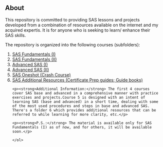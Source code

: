 <section>
    <h2>About</h2>
    <p>This repository is committed to providing SAS lessons and projects developed from a combination of resources available on the internet and my acquired expertis. It is for anyone who is seeking to learn/ enhance their SAS skills.</p>
    <p>The repository is organized into the following courses (subfolders):</p>
    <ol>
        <li><a href="https://github.com/KMGH19/SAS/tree/main/SAS%20Advanced%20(I)">SAS Fundamentals (I)</a></li>
        <li><a href="https://github.com/KMGH19/SAS/tree/main/SAS%20Advanced%20(II)%20">SAS Fundamentals (II)</a></li>
        <li><a href="https://github.com/KMGH19/SAS/tree/main/SAS%20Advanced%20(I)">Advanced SAS (I)</a></li>
        <li><a href="https://github.com/KMGH19/SAS/tree/main/SAS%20Advanced%20(II)%20">Advanced SAS (II)</a></li>
        <li><a href="https://github.com/KMGH19/SAS/tree/main/SAS%20Oneshot%20(Crash%20Course)%20">SAS Oneshot (Crash Course)</a></li>
        <li><a href="https://github.com/KMGH19/SAS/tree/main/SAS%20Additional%20Resources%20(Certificate%20Prep%20guides%3B%20Guide%20books)">SAS Additional Resources (Certificate Prep guides; Guide books)</a></li>

    <p><strong>Additional Information:</strong> The first 4 courses cover SAS base and advanced in a comprehensive manner with practice exercises and projects.Course 5 is designed with an intent of learning SAS (base and advanced) in a short time, dealing with some of the most used procedures and steps in base and advanced SAS. There's a folder 6 which provides additional resources that can be referred to while learning for more clarity, etc.</p>
    
    <p><strong>P.S.:</strong> The material is available only for SAS Fundamentals (I) as of now, and for others, it will be available soon.</p>

    </ol>
</section>

